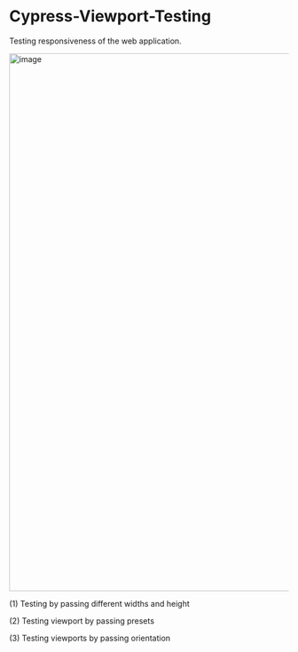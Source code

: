 # Cypress-Viewport-Testing


Testing responsiveness of the web application.



<img width="970" alt="image" src="https://github.com/Anshita-Bhasin/Cypress-Viewport-Testing/assets/10338077/43ddd4fd-b863-4063-adf6-a92c5c991271">


(1) Testing by passing different widths and height


(2) Testing viewport by passing presets


(3) Testing viewports by passing orientation

